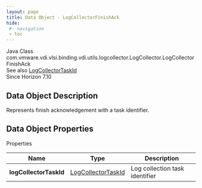 ```yaml
---
layout: page
title: Data Object - LogCollectorFinishAck
hide:
 #- navigation
 - toc
---
```






Java Class
    com.vmware.vdi.vlsi.binding.vdi.utils.logcollector.LogCollector.LogCollectorFinishAck  
See also
     [LogCollectorTaskId](vdi.entity.LogCollectorTaskId.md)  
Since 
    Horizon 7.10

## Data Object Description 

Represents finish acknowledgement with a task identifier. 

## Data Object Properties

Properties

Name |  Type |  Description   
---|---|---  
**logCollectorTaskId**| [LogCollectorTaskId](vdi.entity.LogCollectorTaskId.md)|  Log collection task identifier   
  
  
  
  
  
  

